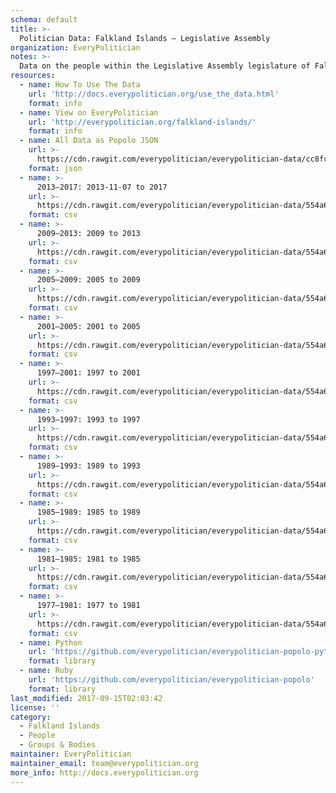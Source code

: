 ```yaml
---
schema: default
title: >-
  Politician Data: Falkland Islands — Legislative Assembly
organization: EveryPolitician
notes: >-
  Data on the people within the Legislative Assembly legislature of Falkland Islands.
resources:
  - name: How To Use The Data
    url: 'http://docs.everypolitician.org/use_the_data.html'
    format: info
  - name: View on EveryPolitician
    url: 'http://everypolitician.org/falkland-islands/'
    format: info
  - name: All Data as Popolo JSON
    url: >-
      https://cdn.rawgit.com/everypolitician/everypolitician-data/cc8fc562cb265012cbad4fc2d269ebb5f40009b9/data/Falkland_Islands/Assembly/ep-popolo-v1.0.json
    format: json
  - name: >-
      2013–2017: 2013-11-07 to 2017
    url: >-
      https://cdn.rawgit.com/everypolitician/everypolitician-data/554a6cb306153130ac5558e4c015471d63e57cb7/data/Falkland_Islands/Assembly/term-2013.csv
    format: csv
  - name: >-
      2009–2013: 2009 to 2013
    url: >-
      https://cdn.rawgit.com/everypolitician/everypolitician-data/554a6cb306153130ac5558e4c015471d63e57cb7/data/Falkland_Islands/Assembly/term-2009.csv
    format: csv
  - name: >-
      2005–2009: 2005 to 2009
    url: >-
      https://cdn.rawgit.com/everypolitician/everypolitician-data/554a6cb306153130ac5558e4c015471d63e57cb7/data/Falkland_Islands/Assembly/term-2005.csv
    format: csv
  - name: >-
      2001–2005: 2001 to 2005
    url: >-
      https://cdn.rawgit.com/everypolitician/everypolitician-data/554a6cb306153130ac5558e4c015471d63e57cb7/data/Falkland_Islands/Assembly/term-2001.csv
    format: csv
  - name: >-
      1997–2001: 1997 to 2001
    url: >-
      https://cdn.rawgit.com/everypolitician/everypolitician-data/554a6cb306153130ac5558e4c015471d63e57cb7/data/Falkland_Islands/Assembly/term-1997.csv
    format: csv
  - name: >-
      1993–1997: 1993 to 1997
    url: >-
      https://cdn.rawgit.com/everypolitician/everypolitician-data/554a6cb306153130ac5558e4c015471d63e57cb7/data/Falkland_Islands/Assembly/term-1993.csv
    format: csv
  - name: >-
      1989–1993: 1989 to 1993
    url: >-
      https://cdn.rawgit.com/everypolitician/everypolitician-data/554a6cb306153130ac5558e4c015471d63e57cb7/data/Falkland_Islands/Assembly/term-1989.csv
    format: csv
  - name: >-
      1985–1989: 1985 to 1989
    url: >-
      https://cdn.rawgit.com/everypolitician/everypolitician-data/554a6cb306153130ac5558e4c015471d63e57cb7/data/Falkland_Islands/Assembly/term-1985.csv
    format: csv
  - name: >-
      1981–1985: 1981 to 1985
    url: >-
      https://cdn.rawgit.com/everypolitician/everypolitician-data/554a6cb306153130ac5558e4c015471d63e57cb7/data/Falkland_Islands/Assembly/term-1981.csv
    format: csv
  - name: >-
      1977–1981: 1977 to 1981
    url: >-
      https://cdn.rawgit.com/everypolitician/everypolitician-data/554a6cb306153130ac5558e4c015471d63e57cb7/data/Falkland_Islands/Assembly/term-1977.csv
    format: csv
  - name: Python
    url: 'https://github.com/everypolitician/everypolitician-popolo-python'
    format: library
  - name: Ruby
    url: 'https://github.com/everypolitician/everypolitician-popolo'
    format: library
last_modified: 2017-09-15T02:03:42
license: ''
category:
  - Falkland Islands
  - People
  - Groups & Bodies
maintainer: EveryPolitician
maintainer_email: team@everypolitician.org
more_info: http://docs.everypolitician.org
---
```

